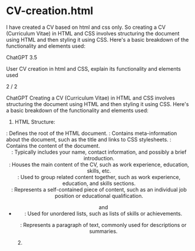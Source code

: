 # CV-creation.html
I have created a CV based on html and css only. 
So creating a CV (Curriculum Vitae) in HTML and CSS involves structuring the document using HTML and then styling it using CSS. Here's a basic breakdown of the functionality and elements used:

ChatGPT 3.5

User
CV creation in html and CSS, explain its functionality and elements used 

2 / 2


ChatGPT
Creating a CV (Curriculum Vitae) in HTML and CSS involves structuring the document using HTML and then styling it using CSS. Here's a basic breakdown of the functionality and elements used:

1. HTML Structure:

<html>: Defines the root of the HTML document.
<head>: Contains meta-information about the document, such as the title and links to CSS stylesheets.
<body>: Contains the content of the document.
<header>: Typically includes your name, contact information, and possibly a brief introduction.
<main>: Houses the main content of the CV, such as work experience, education, skills, etc.
<section>: Used to group related content together, such as work experience, education, and skills sections.
<article>: Represents a self-contained piece of content, such as an individual job position or educational qualification.
<ul> and <li>: Used for unordered lists, such as lists of skills or achievements.
<p>: Represents a paragraph of text, commonly used for descriptions or summaries.

2. 
